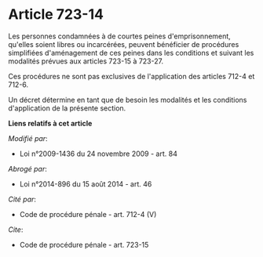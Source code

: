 # Article 723-14

Les personnes condamnées à de courtes peines d'emprisonnement, qu'elles soient libres ou incarcérées, peuvent bénéficier de
procédures simplifiées d'aménagement de ces peines dans les conditions et suivant les modalités prévues aux articles 723-15 à
723-27. 

Ces procédures ne sont pas exclusives de l'application des articles 712-4 et 712-6. 

Un décret détermine en tant que de besoin les modalités et les conditions d'application de la présente section.

**Liens relatifs à cet article**

_Modifié par_:

  - Loi n°2009-1436 du 24 novembre 2009 - art. 84

_Abrogé par_:

  - Loi n°2014-896 du 15 août 2014 - art. 46

_Cité par_:

  - Code de procédure pénale - art. 712-4 (V)

_Cite_:

  - Code de procédure pénale - art. 723-15
